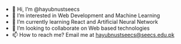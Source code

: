 - 👋 Hi, I’m @hayubnustseecs
- 👀 I’m interested in Web Development and Machine Learning
- 🌱 I’m currently learning React and Artificial Neural Network
- 💞️ I’m looking to collaborate on Web based technologies
- 📫 How to reach me? Email me at hayubnustseecs@seecs.edu.pk

<!---
hayubnustseecs/hayubnustseecs is a ✨ special ✨ repository because its `README.md` (this file) appears on your GitHub profile.
You can click the Preview link to take a look at your changes.
--->
